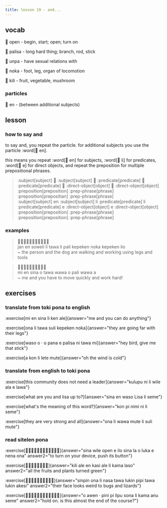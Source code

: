 ```yaml
---
title: lesson 19 - and...
---
```

## vocab
󱥇 open - begin, start; open; turn on

󱥊 palisa - long hard thing; branch, rod, stick

󱥯 unpa - have sexual relations with

󱥃 noka - foot, leg, organ of locomotion

󱤚 kili - fruit, vegetable, mushroom

### particles
󱤊 en - (between additional subjects)

## lesson
### how to say and
to say and, you repeat the particle. for additional subjects you use the particle :word[󱤊 en].

this means you repeat :word[󱤊 en] for subjects, :word[󱤧 li] for predicates, :word[󱤉 e] for direct objects, and repeat the preposition for multiple prepositional phrases.

> :subject[subject] 󱤊 :subject[subject] 󱤧 :predicate[predicate] 󱤧 :predicate[predicate] 󱤉 :direct-object[object] 󱤉 :direct-object[object] :preposition[preposition] :prep-phrase[phrase] :preposition[prepositian] :prep-phrase[phrase] \
> :subject[subject] en :subject[subject] li :predicate[predicate] li :predicate[predicate] e :direct-object[object] e :direct-object[object] :preposition[preposition] :prep-phrase[phrase] :preposition[preposition] :prep-phrase[phrase]

### examples

> 󱤑󱤊󱥢󱤧󱥩󱤧󱥉󱤙󱥃󱤙󱤎 \
> jan en soweli li tawa li pali kepeken noka kepeken ilo \
> ~ the person and the dog are walking and working using legs and tools

> 󱤴󱤊󱥞󱥄󱥩󱥵󱥄󱥉󱥵󱤀 \
> mi en sina o tawa wawa o pali wawa a \
> ~ me and you have to move quickly and work hard!

## exercises
### translate from toki pona to english
:exercise[mi en sina li ken ale]{answer="me and you can do anything"}

:exercise[ona li tawa suli kepeken noka]{answer="they are going far with their legs"}

:exercise[waso o · o pana e palisa ni tawa mi]{answer="hey bird, give me that stick"}

:exercise[a kon li lete mute]{answer="oh the wind is cold"}

### translate from english to toki pona
:exercise[this community does not need a leader]{answer="kulupu ni li wile ala e lawa"}

:exercise[what are you and lisa up to?]{answer="sina en waso Lisa li seme"}

:exercise[what's the meaning of this word?]{answer="kon pi nimi ni li seme"}

:exercise[they are very strong and all]{answer="ona li wawa mute li suli mute"}

### read sitelen pona
:exercise[󱥞󱥷󱥇󱤉󱤎󱥞󱤡󱥄󱤭󱤉󱥀󱥆]{answer="sina wile open e ilo sina la o luka e nena ona" answer2="to turn on your device, push its button"}

:exercise[󱤚󱤄󱤊󱤗󱤄󱤧󱤖󱤣]{answer="kili ale en kasi ale li kama laso" answer2="all the fruits and plants turned green"}

:exercise[󱥟󱥆󱤧󱤾󱥩󱤮󱥑󱥩󱤮󱤁]{answer="sinpin ona li nasa tawa lukin pipi tawa lukin akesi" answer2="their face looks weird to bugs and lizards"}

:exercise[󱥄󱤈󱦜󱥐󱥍󱤪󱥡󱥁󱤧󱤖󱤇󱥙]{answer="o awen · pini pi lipu sona li kama anu seme" answer2="hold on. is this almost the end of the course?"}